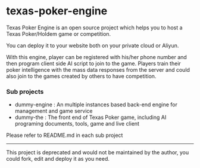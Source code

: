 # texas-poker-engine
Texas Poker Engine is an open source project which helps you to host a Texas Poker/Holdem game or competition.

You can deploy it to your website both on your private cloud or Aliyun.

With this engine, player can be registered with his/her phone number and then program client side AI script to join to the game. Players train their poker intelligence with the mass data responses from the server and could also join to the games created by others to have competition.

### Sub projects
* dummy-engine : An multiple instances based back-end engine for management and game service
* dummy-the : The front end of Texas Poker game, including AI programing documents, tools, game and live client

Please refer to README.md in each sub project

***
This project is deprecated and would not be maintained by the author, you could fork, edit and deploy it as you need.
